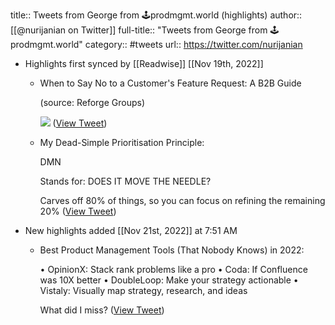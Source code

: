 title:: Tweets from George from 🕹prodmgmt.world (highlights)
author:: [[@nurijanian on Twitter]]
full-title:: "Tweets from George from 🕹prodmgmt.world"
category:: #tweets
url:: https://twitter.com/nurijanian

- Highlights first synced by [[Readwise]] [[Nov 19th, 2022]]
	- When to Say No to a Customer's Feature Request: A B2B Guide
	  
	  (source: Reforge Groups) 
	  
	  ![](https://pbs.twimg.com/media/FfLr6nNXEAYb_gh.jpg) ([View Tweet](https://twitter.com/nurijanian/status/1581585814748008450))
	- My Dead-Simple Prioritisation Principle:
	  
	  DMN
	  
	  Stands for: DOES IT MOVE THE NEEDLE?
	  
	  Carves off 80% of things, so you can focus on refining the remaining 20% ([View Tweet](https://twitter.com/nurijanian/status/1588788249945833472))
- New highlights added [[Nov 21st, 2022]] at 7:51 AM
	- Best Product Management Tools (That Nobody Knows) in 2022:
	  
	  • OpinionX: Stack rank problems like a pro
	  • Coda: If Confluence was 10X better
	  • DoubleLoop: Make your strategy actionable
	  • Vistaly: Visually map strategy, research, and ideas
	  
	  What did I miss? ([View Tweet](https://twitter.com/nurijanian/status/1594103262914834434))
